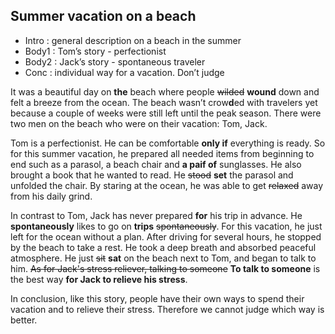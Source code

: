## Summer vacation on a beach

- Intro : general description on a beach in the summer
- Body1 : Tom’s story - perfectionist
- Body2 : Jack’s story - spontaneous traveler
- Conc : individual way for a vacation. Don’t judge

It was a beautiful day on **the** beach where people ~~wilded~~ **wound** down and felt a breeze from the ocean. The beach wasn’t crow**d**ed with travelers yet because a couple of weeks were still left until the peak season. There were two men on the beach who were on their vacation: Tom, Jack.

Tom is a perfectionist. He can be comfortable **only if** everything is ready. So for this summer vacation, he prepared all needed items from beginning to end such as a parasol, a beach chair and **a paif of** sunglasses. He also brought a book that he wanted to read. He ~~stood~~ **set** the parasol and unfolded the chair. By staring at the ocean, he was able to get ~~relaxed~~ away from his daily grind.

In contrast to Tom, Jack has never prepared **for** his trip in advance. He **spontaneously** likes to go on **trips** ~~spontaneously~~. For this vacation, he just left for the ocean without a plan. After driving for several hours, he stopped by the beach to take a rest. He took a deep breath and absorbed peaceful atmosphere. He just ~~sit~~ **sat** on the beach next to Tom, and began to talk to him. ~~As for Jack's stress reliever, talking to someone~~ **To talk to someone** is the best way **for Jack to relieve his stress**.

In conclusion, like this story, people have their own ways to spend their vacation and to relieve their stress. Therefore we cannot judge which way is better. 
